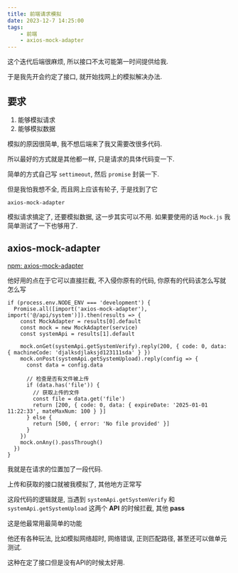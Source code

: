 ```yaml
---
title: 前端请求模拟
date: 2023-12-7 14:25:00
tags: 
    - 前端
    - axios-mock-adapter
---
```


这个迭代后端很麻烦, 所以接口不太可能第一时间提供给我.

于是我先开会约定了接口, 就开始找网上的模拟解决办法.

## 要求

1. 能够模拟请求
2. 能够模拟数据

模拟的原因很简单, 我不想后端来了我又需要改很多代码.

所以最好的方式就是其他都一样, 只是请求的具体代码变一下.

简单的方式自己写 `settimeout`, 然后 `promise` 封装一下. 

但是我怕我想不全, 而且网上应该有轮子, 于是找到了它

`axios-mock-adapter`

模拟请求搞定了, 还要模拟数据, 这一步其实可以不用. 如果要使用的话 `Mock.js` 我简单测试了一下也够用了.

## axios-mock-adapter

[npm: axios-mock-adapter](https://www.npmjs.com/package/axios-mock-adapter)

他好用的点在于它可以直接拦截, 不入侵你原有的代码, 你原有的代码该怎么写就怎么写

```tsx
if (process.env.NODE_ENV === 'development') {
  Promise.all([import('axios-mock-adapter'), import('@/api/system')]).then(results => {
    const MockAdapter = results[0].default
    const mock = new MockAdapter(service)
    const systemApi = results[1].default

    mock.onGet(systemApi.getSystemVerify).reply(200, { code: 0, data: { machineCode: 'djalksdjlaksjd123111sda' } })
    mock.onPost(systemApi.getSystemUpload).reply(config => {
      const data = config.data

      // 检查是否有文件被上传
      if (data.has('file')) {
        // 获取上传的文件
        const file = data.get('file')
        return [200, { code: 0, data: { expireDate: '2025-01-01 11:22:33', mateMaxNum: 100 } }]
      } else {
        return [500, { error: 'No file provided' }]
      }
    })
    mock.onAny().passThrough()
  })
}
```

我就是在请求的位置加了一段代码.

上传和获取的接口就被我模拟了, 其他地方正常写

这段代码的逻辑就是,  当遇到 `systemApi.getSystemVerify` 和 `systemApi.getSystemUpload` 这两个 **API** 的时候拦截, 其他 **pass**

这是他最常用最简单的功能

他还有各种玩法, 比如模拟网络超时, 网络错误, 正则匹配路径, 甚至还可以做单元测试.

这种在定了接口但是没有API的时候太好用.